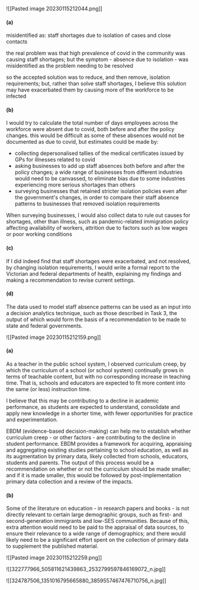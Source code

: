 ![[Pasted image 20230115212044.png]]

#### (a)

misidentified as: staff shortages due to isolation of cases and close contacts

the real problem was that high prevalence of covid in the community was causing staff shortages; but the symptom - absence due to isolation - was misidentified as the problem needing to be resolved

so the accepted solution was to reduce, and then remove, isolation requirements; but, rather than solve staff shortages, I believe this solution may have exacerbated them by causing more of the workforce to be infected

#### (b)

I would try to calculate the total number of days employees across the workforce were absent due to covid, both before and after the policy changes. this would be difficult as some of these absences would not be documented as due to covid, but estimates could be made by:

- collecting depersonalised tallies of the medical certificates issued by GPs for illnesses related to covid
- asking businesses to add up staff absences both before and after the policy changes; a wide range of businesses from different industries would need to be canvassed, to eliminate bias due to some industries experiencing more serious shortages than others
- surveying businesses that retained stricter isolation policies even after the government's changes, in order to compare their staff absence patterns to businesses that removed isolation requirements

When surveying businesses, I would also collect data to rule out causes for shortages, other than illness, such as pandemic-related immigration policy affecting availability of workers, attrition due to factors such as low wages or poor working conditions

#### (c)

If I did indeed find that staff shortages were exacerbated, and not resolved, by changing isolation requirements, I would write a formal report to the Victorian and federal departments of health, explaining my findings and making a recommendation to revise current settings.

#### (d)

The data used to model staff absence patterns can be used as an input into a decision analytics technique, such as those described in Task 3, the output of which would form the basis of a recommendation to be made to state and federal governments.

![[Pasted image 20230115212159.png]]

#### (a)

As a teacher in the public school system, I observed curriculum creep, by which the curriculum of a school (or school system) continually grows in terms of teachable content, but with no corresponding increase in teaching time. That is, schools and educators are expected to fit more content into the same (or less) instruction time.

I believe that this may be contributing to a decline in academic performance, as students are expected to understand, consolidate and apply new knowledge in a shorter time, with fewer opportunities for practice and experimentation.

EBDM (evidence-based decision-making) can help me to establish whether curriculum creep - or other factors - are contributing to the decline in student performance. EBDM provides a framework for acquiring, appraising and aggregating existing studies pertaining to school education, as well as its augmentation by primary data, likely collected from schools, educators, students and parents. The output of this process would be a recommendation on whether or not the curriculum should be made smaller; and if it is made smaller, this would be followed by post-implementation primary data collection and a review of the impacts.

#### (b)

Some of the literature on education - in research papers and books - is not directly relevant to certain large demographic groups, such as first- and second-generation immigrants and low-SES communities. Because of this, extra attention would need to be paid to the appraisal of data sources, to ensure their relevance to a wide range of demographics; and there would likely need to be a significant effort spent on the collection of primary data to supplement the published material.

![[Pasted image 20230115212259.png]]

![[322777966_505811621439863_2532799597846169072_n.jpg]]

![[324787506_1351016795665880_3859557467476710756_n.jpg]]


